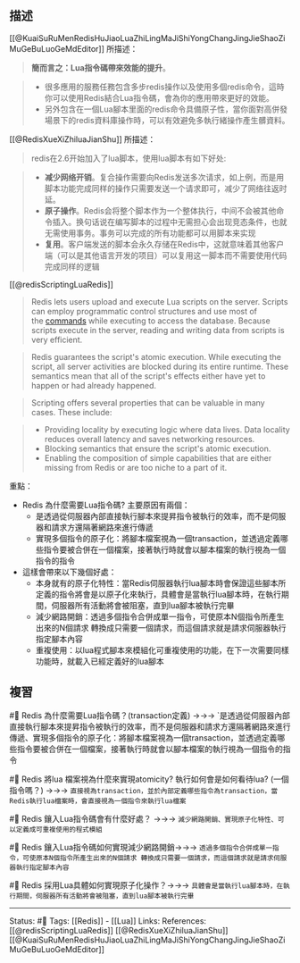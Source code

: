 
## 描述

[[@KuaiSuRuMenRedisHuJiaoLuaZhiLingMaJiShiYongChangJingJieShaoZiMuGeBuLuoGeMdEditor]] 所描述：

> **簡而言之：Lua指令碼帶來效能的提升**。

> -   很多應用的服務任務包含多步redis操作以及使用多個redis命令，這時你可以使用Redis結合Lua指令碼，會為你的應用帶來更好的效能。
> -   另外包含在一個Lua腳本里面的redis命令具備原子性，當你面對高併發場景下的redis資料庫操作時，可以有效避免多執行緒操作產生髒資料。

[[@RedisXueXiZhiluaJianShu]] 所描述：

> redis在2.6开始加入了lua脚本，使用lua脚本有如下好处:

> -   **减少网络开销**。复合操作需要向Redis发送多次请求，如上例，而是用脚本功能完成同样的操作只需要发送一个请求即可，减少了网络往返时延。
> -   **原子操作**。Redis会将整个脚本作为一个整体执行，中间不会被其他命令插入。换句话说在编写脚本的过程中无需担心会出现竞态条件，也就无需使用事务。事务可以完成的所有功能都可以用脚本来实现
> -   **复用**。客户端发送的脚本会永久存储在Redis中，这就意味着其他客户端（可以是其他语言开发的项目）可以复用这一脚本而不需要使用代码完成同样的逻辑

[[@redisScriptingLuaRedis]]
> Redis lets users upload and execute Lua scripts on the server. Scripts can employ programmatic control structures and use most of the [commands](https://redis.io/commands) while executing to access the database. Because scripts execute in the server, reading and writing data from scripts is very efficient.

> Redis guarantees the script's atomic execution. While executing the script, all server activities are blocked during its entire runtime. These semantics mean that all of the script's effects either have yet to happen or had already happened.

> Scripting offers several properties that can be valuable in many cases. These include:

> -   Providing locality by executing logic where data lives. Data locality reduces overall latency and saves networking resources.
> -   Blocking semantics that ensure the script's atomic execution.
> -   Enabling the composition of simple capabilities that are either missing from Redis or are too niche to a part of it.

重點：
- Redis 為什麼需要Lua指令碼? 主要原因有兩個：
	- 是透過從伺服器內部直接執行腳本來提昇指令被執行的效率，而不是伺服器和請求方還隔著網路來進行傳遞
	- 實現多個指令的原子化：將腳本檔案視為一個transaction，並透過定義哪些指令要被合併在一個檔案，接著執行時就會以腳本檔案的執行視為一個指令的指令
- 這樣會帶來以下幾個好處：
	- 本身就有的原子化特性：當Redis伺服器執行lua腳本時會保證這些腳本所定義的指令將會是以原子化來執行，具體會是當執行lua腳本時，在執行期間，伺服器所有活動將會被阻塞，直到lua腳本被執行完畢
	- 減少網路開銷：透過多個指令合併成單一指令，可使原本N個指令所產生出來的N個請求 轉換成只需要一個請求，而這個請求就是請求伺服器執行指定腳本內容
	- 重複使用：以lua程式腳本來模組化可重複使用的功能，在下一次需要同樣功能時，就載入已經定義好的lua腳本

## 複習
#🧠 Redis 為什麼需要Lua指令碼？(transaction定義) ->->-> `是透過從伺服器內部直接執行腳本來提昇指令被執行的效率，而不是伺服器和請求方還隔著網路來進行傳遞、實現多個指令的原子化：將腳本檔案視為一個transaction，並透過定義哪些指令要被合併在一個檔案，接著執行時就會以腳本檔案的執行視為一個指令的指令
<!--SR:!2022-07-21,10,250-->

#🧠 Redis 將lua 檔案視為什麼來實現atomicity?  執行如何會是如何看待lua? (一個指令嗎？) ->->-> `直接視為transaction，並於內部定義哪些指令為transaction，當Redis執行lua檔案時，會直接視為一個指令來執行lua檔案`

#🧠 Redis 鑲入Lua指令碼會有什麼好處？ ->->-> `減少網路開銷、實現原子化特性、可以定義成可重複使用的程式模組`
<!--SR:!2022-07-20,9,250-->

#🧠  Redis 鑲入Lua指令碼如何實現減少網路開銷->->-> `透過多個指令合併成單一指令，可使原本N個指令所產生出來的N個請求 轉換成只需要一個請求，而這個請求就是請求伺服器執行指定腳本內容`
<!--SR:!2022-07-21,10,250-->

#🧠 Redis 採用Lua具體如何實現原子化操作？->->-> `具體會是當執行lua腳本時，在執行期間，伺服器所有活動將會被阻塞，直到lua腳本被執行完畢`
<!--SR:!2022-07-21,10,250-->

---
Status: #🌱 
Tags:
[[Redis]] - [[Lua]]
Links:
References:
[[@redisScriptingLuaRedis]]
[[@RedisXueXiZhiluaJianShu]]
[[@KuaiSuRuMenRedisHuJiaoLuaZhiLingMaJiShiYongChangJingJieShaoZiMuGeBuLuoGeMdEditor]]

